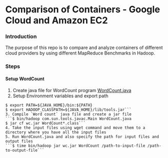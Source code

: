 # Comparison of Containers - Google Cloud and Amazon EC2
### Introduction
The purpose of this repo is to compare and analyze containers of different cloud providers by using different MapReduce Benchmarks in Hadoop.
### Steps
#### Setup WordCount
1. Create java file for WordCount program [WordCount.java](https://hadoop.apache.org/docs/current/hadoop-mapreduce-client/hadoop-mapreduce-client-core/MapReduceTutorial.html#Source_Code)
2. Setup Environment variables and export path
```$ export JAVA_HOME=/usr/java/default
$ export PATH=${JAVA_HOME}/bin:${PATH}
$ export HADOOP_CLASSPATH=${JAVA_HOME}/lib/tools.jar```
3. Compile `Word count` java file and create a jar file
```$ bin/hadoop com.sun.tools.javac.Main WordCount.java
$ jar cf wc.jar WordCount*.class```
4. Take the input files using wget command and move them to a directory where you have all the input files
5. Run WordCount.java and also specify the path for input files and output files
```$ time bin/hadoop jar wc.jar WordCount /path-to-input-file /path-to-output-file```